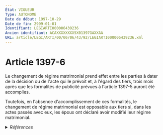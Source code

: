 ```yaml
---
État: VIGUEUR
Type: AUTONOME
Date de début: 1997-10-29
Date de fin: 2999-01-01
Identifiant: LEGIARTI000006439236
Ancien identifiant: ACAXXXXXXXX5X01397GAXXAA
URL: article/LEGI/ARTI/00/00/06/43/92/LEGIARTI000006439236.xml
---
```


<h1>Article 1397-6</h1>

Le changement de régime matrimonial prend effet entre les parties à dater de la
décision ou de l'acte qui le prévoit et, à l'égard des tiers, trois mois après
que les formalités de publicité prévues à l'article 1397-5 auront été
accomplies.<br />

Toutefois, en l'absence d'accomplissement de ces formalités, le changement de
régime matrimonial est opposable aux tiers si, dans les actes passés avec eux,
les époux ont déclaré avoir modifié leur régime matrimonial.


<details>
  <summary><em>Références</em></summary>

  <h2>Articles faisant référence à l'article</h2>
  
  <ul>
    <li>
      <a href="https://legal.tricoteuses.fr//redirection/LEGIARTI000006284522?vers=git&vers=legifrance">LOI no 97-987 du 28 octobre 1997 modifiant le code civil pour l'adapter aux stipulations de la convention de La Haye sur la loi applicable aux régimes matrimoniaux et organiser la publicité du changement de régime matrimonial obtenu par application d'une loi étrangère - article 4 ENTIEREMENT_MODIF</a> CREATION cible
    </li>
    <li>
      <a href="https://legal.tricoteuses.fr//redirection/LEGIARTI000006439226?vers=git&vers=legifrance">Code civil - article 1397-5 AUTONOME MODIFIE, en vigueur du 1997-10-29 au 2007-12-22</a> CITATION cible
    </li>
    <li>
      <a href="https://legal.tricoteuses.fr//redirection/LEGIARTI000017853207?vers=git&vers=legifrance">Code civil - article 1397-5 AUTONOME VIGUEUR, en vigueur depuis le 2007-12-22</a> CITATION cible
    </li>
  </ul>
  
  <h2>Textes faisant référence à l'article</h2>
  
  <ul>
    <li>
      <a href="https://legal.tricoteuses.fr//redirection/JORFTEXT000000503950?vers=git&vers=legifrance">Loi n°65-570 du 13 juillet 1965 PORTANT REFORME DES REGIMES MATRIMONIAUX</a> CODIFICATION cible
    </li>
  </ul>
  
  <h2>Références faites par l'article</h2>
  
  <ul>
    <li>
      1965-07-13 CODIFICATION source <a href="https://legal.tricoteuses.fr//redirection/JORFTEXT000000503950?vers=git&vers=legifrance">Loi n°65-570 du 13 juillet 1965 PORTANT REFORME DES REGIMES MATRIMONIAUX</a>
    </li>
    <li>
      1997-10-28 CREATION source <a href="https://legal.tricoteuses.fr//redirection/LEGIARTI000006284522?vers=git&vers=legifrance">LOI no 97-987 du 28 octobre 1997 modifiant le code civil pour l'adapter aux stipulations de la convention de La Haye sur la loi applicable aux régimes matrimoniaux et organiser la publicité du changement de régime matrimonial obtenu par application d'une loi étrangère - article 4 ENTIEREMENT_MODIF</a>
    </li>
    <li>
      2999-01-01 CITATION source <a href="https://legal.tricoteuses.fr//redirection/LEGIARTI000006439226?vers=git&vers=legifrance">Code civil - article 1397-5 AUTONOME MODIFIE, en vigueur du 1997-10-29 au 2007-12-22</a>
    </li>
  </ul>
</details>
